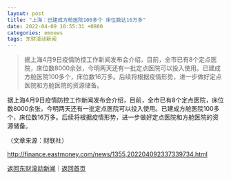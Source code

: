 ```yaml
---
layout: post
title: "上海：已建成方舱医院100多个 床位数达16万多"
date: 2022-04-09 10:55:31 +0800
categories: emnews
tags: 东财滚动新闻
---
```

> 据上海4月9日疫情防控工作新闻发布会介绍，目前，全市已有8个定点医院，床位数8000余张，今明两天还有一批定点医院可以投入使用。已建成方舱医院100多个，床位数16万多。后续将根据疫情形势，进一步做好定点医院和方舱医院的资源储备。

<p>据上海4月9日疫情防控工作新闻发布会介绍，目前，全市已有8个定点医院，床位数8000余张，今明两天还有一批定点医院可以投入使用。已建成方舱医院100多个，床位数16万多。后续将根据疫情形势，进一步做好定点医院和方舱医院的资源储备。</p><p class="em_media">（文章来源：财联社）</p>

<http://finance.eastmoney.com/news/1355,202204092337339734.html>

[返回东财滚动新闻](//finews.withounder.com/emnews/)｜[返回首页](//finews.withounder.com/)